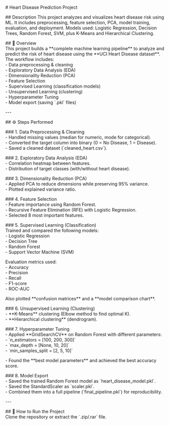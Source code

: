 \# Heart Disease Prediction Project 

\#\# Description
This project analyzes and visualizes heart disease risk using ML. It includes preprocessing, feature selection, PCA, model training, evaluation, and deployment. Models used: Logistic Regression, Decision Trees, Random Forest, SVM, plus K-Means and Hierarchical Clustering.

\#\# 📌 Overview  
This project builds a \*\*complete machine learning pipeline\*\* to analyze and predict the risk of heart disease using the \*\*UCI Heart Disease dataset\*\*.    
The workflow includes:  
\- Data preprocessing & cleaning  
\- Exploratory Data Analysis (EDA)  
\- Dimensionality Reduction (PCA)  
\- Feature Selection  
\- Supervised Learning (classification models)  
\- Unsupervised Learning (clustering)  
\- Hyperparameter Tuning  
\- Model export (saving \`.pkl\` files)

\---

\#\# ⚙️ Steps Performed

\#\#\# 1\. Data Preprocessing & Cleaning  
\- Handled missing values (median for numeric, mode for categorical).  
\- Converted the target column into binary (0 \= No Disease, 1 \= Disease).  
\- Saved a cleaned dataset (\`cleaned\_heart.csv\`).

\#\#\# 2\. Exploratory Data Analysis (EDA)  
\- Correlation heatmap between features.  
\- Distribution of target classes (with/without heart disease).

\#\#\# 3\. Dimensionality Reduction (PCA)  
\- Applied PCA to reduce dimensions while preserving 95% variance.  
\- Plotted explained variance ratio.

\#\#\# 4\. Feature Selection  
\- Feature importance using Random Forest.  
\- Recursive Feature Elimination (RFE) with Logistic Regression.  
\- Selected 8 most important features.

\#\#\# 5\. Supervised Learning (Classification)  
Trained and compared the following models:  
\- Logistic Regression    
\- Decision Tree    
\- Random Forest    
\- Support Vector Machine (SVM)  

Evaluation metrics used:  
\- Accuracy    
\- Precision    
\- Recall    
\- F1-score    
\- ROC-AUC  

Also plotted \*\*confusion matrices\*\* and a \*\*model comparison chart\*\*.

\#\#\# 6\. Unsupervised Learning (Clustering)  
\- \*\*K-Means\*\* clustering (Elbow method to find optimal K).    
\- \*\*Hierarchical clustering\*\* (dendrogram).  

\#\#\# 7\. Hyperparameter Tuning  
\- Applied \*\*GridSearchCV\*\* on Random Forest with different parameters:  
  \- \`n\_estimators \= \[100, 200, 300\]\`  
  \- \`max\_depth \= \[None, 10, 20\]\`  
  \- \`min\_samples\_split \= \[2, 5, 10\]\`

\- Found the \*\*best model parameters\*\* and achieved the best accuracy score.

\#\#\# 8\. Model Export  
\- Saved the trained Random Forest model as \`heart\_disease\_model.pkl\`.  
\- Saved the StandardScaler as \`scaler.pkl\`.  
\- Combined them into a full pipeline (\`final\_pipeline.pkl\`) for reproducibility.

\---

\#\# 🚀 How to Run the Project  
Clone the repository or extract the \`.zip/.rar\` file.

